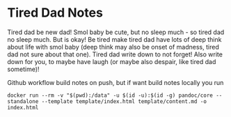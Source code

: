 # Tired Dad Notes

Tired dad be new dad! Smol baby be cute, but no sleep much - so tired dad no sleep much. But is okay! Be tired make tired dad have lots of deep think about life with smol baby (deep think may also be onset of madness, tired dad not sure about that one). Tired dad write down to not forget! Also write down for you, to maybe have laugh (or maybe also despair, like tired dad sometime)!

Github workflow build notes on push, but if want build notes locally you run

```
docker run --rm -v "$(pwd):/data" -u $(id -u):$(id -g) pandoc/core --standalone --template template/index.html template/content.md -o index.html
```


